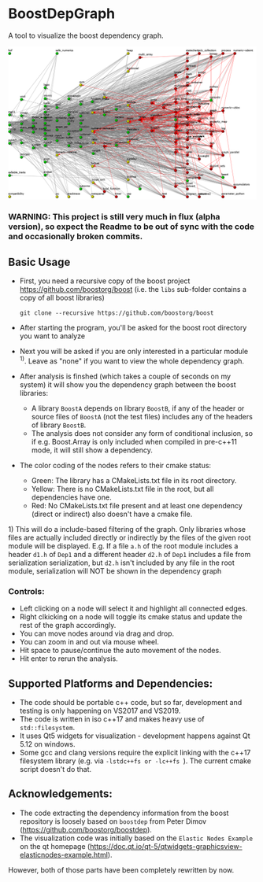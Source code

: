 # BoostDepGraph
A tool to visualize the boost dependency graph.

![Dependency graph as of 21-02-2019](Boostdep.png)


### WARNING: This project is still very much in flux (alpha version), so expect the Readme to be out of sync with the code and occasionally broken commits.

## Basic Usage
- First, you need a recursive copy of the boost project https://github.com/boostorg/boost
  (i.e. the `libs` sub-folder contains a copy of all boost libraries)

      git clone --recursive https://github.com/boostorg/boost

- After starting the program, you'll be asked for the boost root directory you want to analyze
- Next you will be asked if you are only interested in a particular module <sup>1)</sup>. Leave as "none" if you want to view the whole dependency graph.
- After analysis is finshed (which takes a couple of seconds on my system) it will show you
  the dependency graph between the boost libraries:
  - A library `BoostA` depends on library `BoostB`, if any of the header or source files of `BoostA` (not the test files) includes any of the headers of library `BoostB`.
  - The analysis does not consider any form of conditional inclusion, so if e.g. Boost.Array
    is only included when compiled in pre-c++11 mode, it will still show a dependency.
- The color coding of the nodes refers to their cmake status:
  - Green: The library has a CMakeLists.txt file in its root directory.
  - Yellow: There is no CMakeLists.txt file in the root, but all dependencies have one.
  - Red: No CMakeLists.txt file present and at least one dependency (direct or indirect) also doesn't have a cmake file.
  
1\) This will do a include-based filtering of the graph. Only libraries whose files are actually included directly or indirectly by the files of the given root module will be displayed. E.g. If a file `a.h` of the root module includes a header `d1.h` of `Dep1` and a different header `d2.h` of `Dep1` includes a file from serialization serialization, but `d2.h` isn't included by any file in the root module, serialization will NOT be shown in the dependency graph

### Controls:
  - Left clicking on a node will select it and highlight all connected edges.
  - Right clkicking on a node will toggle its cmake status and update the rest of the graph accordingly.
  - You can move nodes around via drag and drop.
  - You can zoom in and out via mouse wheel.
  - Hit space to pause/continue the auto movement of the nodes.
  - Hit enter to rerun the analysis.

## Supported Platforms and Dependencies:
- The code should be portable c++ code, but so far, development and testing is only happening on VS2017 and VS2019.
- The code is written in iso c++17 and makes heavy use of `std::filesystem`.
- It uses Qt5 widgets for visualization - development happens against  Qt 5.12 on windows.
- Some gcc and clang versions require the explicit linking with the c++17 filesystem library (e.g. via `-lstdc++fs or -lc++fs `). The current cmake script doesn't do that.

## Acknowledgements:

- The code extracting the dependency information from the boost repository is loosely based on `boostdep` from Peter Dimov (https://github.com/boostorg/boostdep).
- The visualization code was initially based on the `Elastic Nodes Example` on the qt homepage (https://doc.qt.io/qt-5/qtwidgets-graphicsview-elasticnodes-example.html).

However, both of those parts have been completely rewritten by now.
